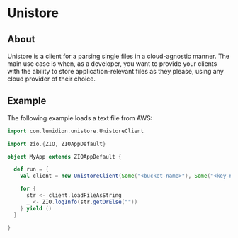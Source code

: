 # Unistore

## About 

Unistore is a client for a parsing single files in a cloud-agnostic manner. The main use case is when, as a developer, you want to provide your clients with the ability to store application-relevant files as they please, using any cloud provider of their choice.

## Example

The following example loads a text file from AWS:

```scala
import com.lumidion.unistore.UnistoreClient

import zio.{ZIO, ZIOAppDefault}

object MyApp extends ZIOAppDefault {

  def run = {
    val client = new UnistoreClient(Some("<bucket-name>"), Some("<key-name>"))

    for {
      str <- client.loadFileAsString
      _ <- ZIO.logInfo(str.getOrElse(""))
    } yield ()
  }

}
```